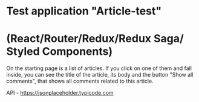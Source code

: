 # Test application "Article-test" 
# (React/Router/Redux/Redux Saga/ Styled Components)

On the starting page is a list of articles. 
If you click on one of them and fall inside, you can see the title of the article, its body and the button "Show all comments", that shows all comments related to this article.


API - https://jsonplaceholder.typicode.com
